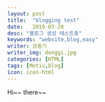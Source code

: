 ```yaml
---
layout: post
title:  "blogging test"
date:   2019-03-28
desc: "블로그 생성 테스트중"
keywords: "website,blog,easy"
writer: 강동기
writer_img: donggi.jpg
categories: [HTML]
tags: [Motiv,blog]
icon: icon-html
---
```



Hi~~ there~~
